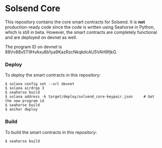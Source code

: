 # Solsend Core

This repository contains the core smart contracts for Solsend. It is **not** production-ready code since the code is written using Seahorse in Python, which is still in beta. However, the smart contracts are completely functional and are deployed on devnet as well.

The program ID on devnet is 88Vv88x5T9HvAxu8b1ya9KazRzcNkqkdcAU5VAH9fjkG.

### Deploy

To deploy the smart contracts in this repository:

```
$ solana config set --url devnet
$ solana airdrop 3
$ seahorse build
$ solana address -k target/deploy/solsend_core-keypair.json     # Get the new program id
$ seahorse build
$ anchor deploy
```

### Build

To build the smart contracts in this repository:

```
$ seahorse build
```